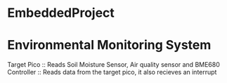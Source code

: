 # EmbeddedProject
# Environmental Monitoring System

 Target Pico :: Reads Soil Moisture Sensor, Air quality sensor and BME680
 Controller :: Reads data from the target pico, it also recieves an interrupt 
